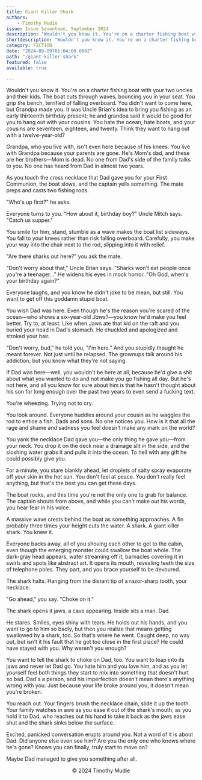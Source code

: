 ```yaml
---
title: Giant Killer Shark
authors:
    - Timothy Mudie
issue: Issue Seventeen, September 2024
description: "Wouldn't you know it. You're on a charter fishing boat with your two uncles and their kids. The boat cuts through waves, bouncing you in your seat. You grip the bench, terrified of falling overboard. You didn't want to come here, but Grandpa made you. It was Uncle Brian's idea to bring you fishing as an early thirteenth birthday present; he and grandpa said it would be good for you to hang out with your cousins. You hate the ocean, hate boats, and your cousins are seventeen, eighteen, and twenty. Think they want to hang out with a twelve-year-old?" 
shortdescription: "Wouldn't you know it. You're on a charter fishing boat with your two uncles and their kids. The boat cuts through waves, bouncing you in your seat. You grip the bench, terrified of falling overboard. You didn't want to come here, but Grandpa made you. It was Uncle Brian's idea to bring you fishing as an early thirteenth birthday present; he and grandpa said it would be good for you to hang out with your cousins. You hate the ocean, hate boats, and your cousins are seventeen, eighteen, and twenty. Think they want to hang out with a twelve-year-old?"
category: FICTION
date: "2024-09-09T01:04:00.000Z"
path: "/giant-killer-shark"
featured: false
available: true

---
```


Wouldn't you know it. You're on a charter fishing boat with your two
uncles and their kids. The boat cuts through waves, bouncing you in your
seat. You grip the bench, terrified of falling overboard. You didn't
want to come here, but Grandpa made you. It was Uncle Brian's idea to
bring you fishing as an early thirteenth birthday present; he and
grandpa said it would be good for you to hang out with your cousins. You
hate the ocean, hate boats, and your cousins are seventeen, eighteen,
and twenty. Think they want to hang out with a twelve-year-old?

Grandpa, who you live with, isn't even here because of his knees. You
live with Grandpa because your parents are gone. He's Mom's dad, and
these are her brothers—Mom is dead. No one from Dad's side of the
family talks to you. No one has heard from Dad in almost two years.

As you touch the cross necklace that Dad gave you for your First
Communion, the boat slows, and the captain yells something. The mate
preps and casts two fishing rods.

"Who's up first?" he asks.

Everyone turns to you. "How about it, birthday boy?" Uncle Mitch says.
"Catch us supper."

You smile for him, stand, stumble as a wave makes the boat list
sideways. You fall to your knees rather than risk falling overboard.
Carefully, you make your way into the chair next to the rod, slipping
into it with relief.

"Are there sharks out here?" you ask the mate.

"Don't worry about that," Uncle Brian says. "Sharks won't eat people
once you're a teenager..." He widens his eyes in mock horror. "Oh God,
when's your birthday again?"

Everyone laughs, and you know he didn't joke to be mean, but still. You
want to get off this goddamn stupid boat.

You wish Dad was here. Even though he's the reason you're scared of the
ocean—who shows a six-year-old *Jaws*?—you know he'd make you feel
better. Try to, at least. Like when Jaws ate that kid on the raft and
you buried your head in Dad's stomach. He chuckled and apologized and
stroked your hair.

"Don't worry, bud," he told you, "I'm here." And you stupidly thought he
meant forever. Not just until he relapsed. The grownups talk around his
addiction, but you know what they're not saying.

If Dad was here—well, you wouldn't be here at all, because he'd give a
shit about what you wanted to do and not make you go fishing all day.
But he's not here, and all you know for sure about him is that he hasn't
thought about his son for long enough over the past two years to even
send a fucking text.

You're wheezing. Trying not to cry.

You look around. Everyone huddles around your cousin as he waggles the
rod to entice a fish. Dads and sons. No one notices you. How is it that
all the rage and shame and sadness you feel doesn't make any mark on the
world?

You yank the necklace Dad gave you—the only thing he gave you—from
your neck. You drop it on the deck near a drainage slit in the side, and
the sloshing water grabs it and pulls it into the ocean. To hell with
any gift he could possibly give you.

For a minute, you stare blankly ahead, let droplets of salty spray
evaporate off your skin in the hot sun. You don't feel at peace. You
don't really feel anything, but that's the best you can get these days.

The boat rocks, and this time you're not the only one to grab for
balance. The captain shouts from above, and while you can't make out his
words, you hear fear in his voice.

A massive wave crests behind the boat as something approaches. A fin
probably three times your height cuts the water. A shark. A giant killer
shark. You knew it.

Everyone backs away, all of you shoving each other to get to the cabin,
even though the emerging monster could swallow the boat whole. The
dark-gray head appears, water streaming off it, barnacles covering it in
swirls and spots like abstract art. It opens its mouth, revealing teeth
the size of telephone poles. They part, and you brace yourself to be
devoured.

The shark halts. Hanging from the distant tip of a razor-sharp tooth,
your necklace.

"Go ahead," you say. "Choke on it."

The shark opens it jaws, a cave appearing. Inside sits a man. Dad.

He stares. Smiles, eyes shiny with tears. He holds out his hands, and
you want to go to him so badly, but then you realize that means getting
swallowed by a shark, too. So that's where he went. Caught deep, no way
out, but isn't it his fault that he got too close in the first place? He
could have stayed with you. Why weren't you enough?

You want to tell the shark to choke on Dad, too. You want to leap into
its jaws and never let Dad go. You hate him and you love him, and as you
let yourself feel both things they start to mix into something that
doesn't hurt so bad. Dad's a person, and his imperfection doesn't mean
there's anything wrong with you. Just because your life broke around
you, it doesn't mean you're broken.

You reach out. Your fingers brush the necklace chain, slide it up the
tooth. Your family watches in awe as you ease it out of the shark's
mouth, as you hold it to Dad, who reaches out his hand to take it back
as the jaws ease shut and the shark sinks below the surface.

Excited, panicked conversation erupts around you. Not a word of it is
about Dad. Did anyone else even see him? Are you the only one who knows
where he's gone? Knows you can finally, truly start to move on?

Maybe Dad managed to give you something after all.


<p style="text-align: center;">© 2024 Timothy Mudie</p>


